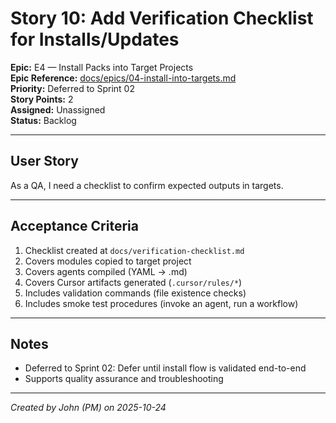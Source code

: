 # Story 10: Add Verification Checklist for Installs/Updates

**Epic:** E4 — Install Packs into Target Projects  
**Epic Reference:** [docs/epics/04-install-into-targets.md](../epics/04-install-into-targets.md)  
**Priority:** Deferred to Sprint 02  
**Story Points:** 2  
**Assigned:** Unassigned  
**Status:** Backlog

---

## User Story

As a QA, I need a checklist to confirm expected outputs in targets.

---

## Acceptance Criteria

1. Checklist created at `docs/verification-checklist.md`
2. Covers modules copied to target project
3. Covers agents compiled (YAML → .md)
4. Covers Cursor artifacts generated (`.cursor/rules/*`)
5. Includes validation commands (file existence checks)
6. Includes smoke test procedures (invoke an agent, run a workflow)

---

## Notes

- Deferred to Sprint 02: Defer until install flow is validated end-to-end
- Supports quality assurance and troubleshooting

---

_Created by John (PM) on 2025-10-24_

